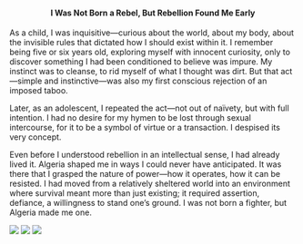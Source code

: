 
<center><h4>I Was Not Born a Rebel, But Rebellion Found Me Early</h4></center>

As a child, I was inquisitive—curious about the world, about my body, about the invisible rules that dictated how I should exist within it. I remember being five or six years old, exploring myself with innocent curiosity, only to discover something I had been conditioned to believe was impure. My instinct was to cleanse, to rid myself of what I thought was dirt. But that act—simple and instinctive—was also my first conscious rejection of an imposed taboo.

Later, as an adolescent, I repeated the act—not out of naïvety, but with full intention. I had no desire for my hymen to be lost through sexual intercourse, for it to be a symbol of virtue or a transaction. I despised its very concept.

Even before I understood rebellion in an intellectual sense, I had already lived it. Algeria shaped me in ways I could never have anticipated. It was there that I grasped the nature of power—how it operates, how it can be resisted. I had moved from a relatively sheltered world into an environment where survival meant more than just existing; it required assertion, defiance, a willingness to stand one’s ground. I was not born a fighter, but Algeria made me one.


![](4.jpeg)
![](5.jpeg)
![](6.jpeg)
<p></p>
